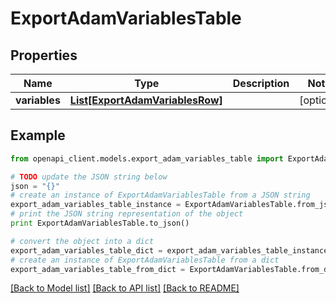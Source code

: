 # ExportAdamVariablesTable


## Properties
Name | Type | Description | Notes
------------ | ------------- | ------------- | -------------
**variables** | [**List[ExportAdamVariablesRow]**](ExportAdamVariablesRow.md) |  | [optional] 

## Example

```python
from openapi_client.models.export_adam_variables_table import ExportAdamVariablesTable

# TODO update the JSON string below
json = "{}"
# create an instance of ExportAdamVariablesTable from a JSON string
export_adam_variables_table_instance = ExportAdamVariablesTable.from_json(json)
# print the JSON string representation of the object
print ExportAdamVariablesTable.to_json()

# convert the object into a dict
export_adam_variables_table_dict = export_adam_variables_table_instance.to_dict()
# create an instance of ExportAdamVariablesTable from a dict
export_adam_variables_table_from_dict = ExportAdamVariablesTable.from_dict(export_adam_variables_table_dict)
```
[[Back to Model list]](../README.md#documentation-for-models) [[Back to API list]](../README.md#documentation-for-api-endpoints) [[Back to README]](../README.md)


